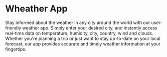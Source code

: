# Wheather App

Stay informed about the weather in any city around the world with our user-friendly weather app. Simply enter your desired city, and instantly access real-time data on temperature, humidity, city, country, wind and clouds. Whether you're planning a trip or just want to stay up-to-date on your local forecast, our app provides accurate and timely weather information at your fingertips.
